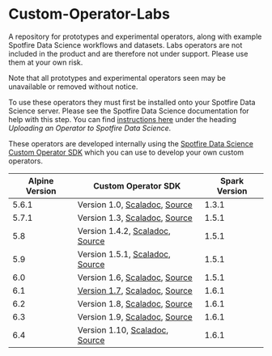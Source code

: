# Custom-Operator-Labs
A repository for prototypes and experimental operators, along with example Spotfire Data Science workflows and datasets. Labs operators are not included in the product and are therefore not under support. Please use them at your own risk.

Note that all prototypes and experimental operators seen may be unavailable or removed without notice.

To use these operators they must first be installed onto your Spotfire Data Science server. Please see the Spotfire Data Science documentation for help with this step. You can find [instructions here](https://alpine.atlassian.net/wiki/display/V6/How+To+Compile+and+Run+the+Sample+Operators#HowToCompileandRuntheSampleOperators-UploadinganOperatortoAlpine) under the heading *Uploading an Operator to Spotfire Data Science.*

These operators are developed internally using the [Spotfire Data Science Custom Operator SDK](https://github.com/AlpineNow/PluginSDK) which you can use to develop your own custom operators. 

Alpine Version | Custom Operator SDK | Spark Version 
-------------- | --------------------------- | -------------
5.6.1          | Version 1.0, [Scaladoc](http://alpinenow.github.io/PluginSDK/1.0/api/), [Source](https://github.com/AlpineNow/PluginSDK/tree/release-1.0)   | 1.3.1 
5.7.1          | Version 1.3, [Scaladoc](http://alpinenow.github.io/PluginSDK/1.3/api/), [Source](https://github.com/AlpineNow/PluginSDK/tree/v1.3)  | 1.5.1
5.8            | Version 1.4.2, [Scaladoc](http://alpinenow.github.io/PluginSDK/1.4/api/), [Source](https://github.com/AlpineNow/PluginSDK/tree/v1.4)  | 1.5.1  
5.9            | Version 1.5.1, [Scaladoc](http://alpinenow.github.io/PluginSDK/1.5/api/), [Source](https://github.com/AlpineNow/PluginSDK/tree/v1.5)  | 1.5.1  
6.0            | Version 1.6, [Scaladoc](http://alpinenow.github.io/PluginSDK/1.6/api/), [Source](https://github.com/AlpineNow/PluginSDK/tree/v1.6)  | 1.5.1  
6.1            | [Version 1.7](https://github.com/AlpineNow/CustomPlugins/wiki/Release-Notes), [Scaladoc](http://alpinenow.github.io/PluginSDK/1.7/api/), [Source](https://github.com/AlpineNow/PluginSDK/tree/v1.7)  | 1.6.1
6.2            | Version 1.8, [Scaladoc](http://alpinenow.github.io/PluginSDK/1.8/api/), [Source](https://github.com/AlpineNow/PluginSDK/tree/v1.8)  | 1.6.1
6.3            | Version 1.9, [Scaladoc](http://alpinenow.github.io/PluginSDK/1.9/api/), [Source](https://github.com/AlpineNow/PluginSDK/tree/v1.9)  | 1.6.1
6.4            | Version 1.10, [Scaladoc](http://alpinenow.github.io/PluginSDK/1.10/api/), [Source](https://github.com/AlpineNow/PluginSDK/tree/v1.10)  | 1.6.1

